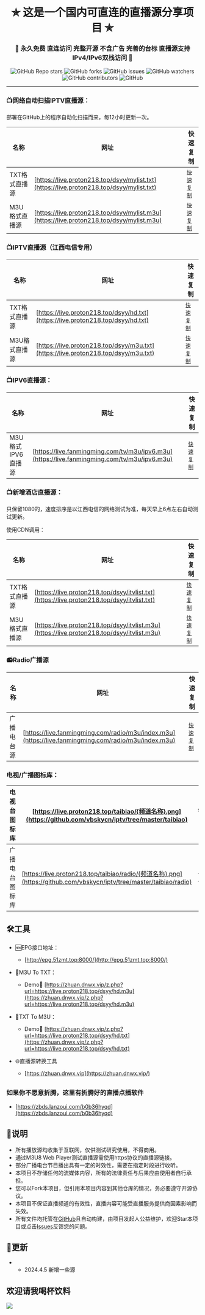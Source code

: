 

<h1 align="center"> ✯ 这是一个国内可直连的直播源分享项目 ✯ </h1>

<h3 align="center">🔕 永久免费 直连访问 完整开源 不含广告 完善的台标 直播源支持IPv4/IPv6双栈访问 🔕</h3>

<p align="center">
<img alt="GitHub Repo stars" src="https://img.shields.io/github/stars/vbskycn/iptv">
<img alt="GitHub forks" src="https://img.shields.io/github/forks/vbskycn/iptv">
<img alt="GitHub issues" src="https://img.shields.io/github/issues/vbskycn/iptv">
<img alt="GitHub watchers" src="https://img.shields.io/github/watchers/vbskycn/iptv">
<img alt="GitHub contributors" src="https://img.shields.io/github/contributors/vbskycn/iptv">
<img alt="GitHub" src="https://img.shields.io/github/license/vbskycn/iptv">
</p>



---

### 📺网络自动扫描IPTV直播源：

部署在GitHub上的程序自动化扫描而来，每12小时更新一次。

| 名称          | 网址                                                         | 快速复制                          |
| ------------- | ------------------------------------------------------------ | --------------------------------- |
| TXT格式直播源 | [https://live.proton218.top/dsyy/mylist.txt](https://live.proton218.top/dsyy/mylist.txt) | [`快速复制`](javascript:void(0);) |
| M3U格式直播源 | [https://live.proton218.top/dsyy/mylist.m3u](https://live.proton218.top/dsyy/mylist.m3u) | [`快速复制`](javascript:void(0);) |

### 📺IPTV直播源（江西电信专用）

| 名称          | 网址                                                         | 快速复制                          |
| ------------- | ------------------------------------------------------------ | --------------------------------- |
| TXT格式直播源 | [https://live.proton218.top/dsyy/hd.txt](https://live.proton218.top/dsyy/hd.txt) | [`快速复制`](javascript:void(0);) |
| M3U格式直播源 | [https://live.proton218.top/dsyy/m3u.txt](https://live.proton218.top/dsyy/m3u.txt) | [`快速复制`](javascript:void(0);) |

### 📺IPV6直播源：

| 名称              | 网址                                                         | 快速复制                          |
| ----------------- | ------------------------------------------------------------ | --------------------------------- |
| M3U格式IPV6直播源 | [https://live.fanmingming.com/tv/m3u/ipv6.m3u](https://live.fanmingming.com/tv/m3u/ipv6.m3u) | [`快速复制`](javascript:void(0);) |

### 📺新增酒店直播源：

只保留1080的，速度排序是以江西电信的网络测试为准，每天早上6点左右自动测试更新。

使用CDN调用：

| 名称          | 网址                                                         | 快速复制                          |
| ------------- | ------------------------------------------------------------ | --------------------------------- |
| TXT格式直播源 | [https://live.proton218.top/dsyy/itvlist.txt](https://live.proton218.top/dsyy/itvlist.txt) | [`快速复制`](javascript:void(0);) |
| M3U格式直播源 | [https://live.proton218.top/dsyy/itvlist.m3u](https://live.proton218.top/dsyy/itvlist.m3u) | [`快速复制`](javascript:void(0);) |

### 📻Radio广播源

| 名称       | 网址                                                         | 快速复制                          |
| ---------- | ------------------------------------------------------------ | --------------------------------- |
| 广播电台源 | [https://live.fanmingming.com/radio/m3u/index.m3u](https://live.fanmingming.com/radio/m3u/index.m3u) | [`快速复制`](javascript:void(0);) |



### 电视/广播图标库：

| 电视台图标库   | [https://live.proton218.top/taibiao/{频道名称}.png](https://github.com/vbskycn/iptv/tree/master/taibiao) | 958个 | 2023.11.25 |
| -------------- | ------------------------------------------------------------ | ----- | ---------- |
| 广播电台图标库 | [https://live.proton218.top/taibiao/radio/{频道名称}.png](https://github.com/vbskycn/iptv/tree/master/taibiao/radio) | 465个 | 2023.8.27  |






## 🛠️工具
- 🆕EPG接口地址：
  -  [http://epg.51zmt.top:8000/](http://epg.51zmt.top:8000/)
- 📄M3U To TXT：
  - Demo🔗 [https://zhuan.dnwx.vip/z.php?url=https://live.proton218.top/dsyy/hd.m3u](https://zhuan.dnwx.vip/z.php?url=https://live.proton218.top/dsyy/hd.m3u)
- 📄TXT To M3U：

  - Demo🔗 [https://zhuan.dnwx.vip/z.php?url=https://live.proton218.top/dsyy/hd.txt](https://zhuan.dnwx.vip/z.php?url=https://live.proton218.top/dsyy/hd.txt)
- 🌐直播源转换工具
  
  - [https://zhuan.dnwx.vip](https://zhuan.dnwx.vip/)

##    

###  如果你不愿意折腾，这里有折腾好的直播点播软件

- [https://zbds.lanzoui.com/b0b36hyqd](https://zbds.lanzoui.com/b0b36hyqd)



## 📖说明

- 所有播放源均收集于互联网，仅供测试研究使用，不得商用。
- 通过M3U8 Web Player测试直播源需使用https协议的直播源链接。
- 部分广播电台节目播出具有一定的时效性，需要在指定时段进行收听。
- 本项目不存储任何的流媒体内容，所有的法律责任与后果应由使用者自行承担。
- 您可以Fork本项目，但引用本项目内容到其他仓库的情况，务必要遵守开源协议。
- 本项目不保证直播频道的有效性，直播内容可能受直播服务提供商因素影响而失效。
- 所有文件均托管在[GitHub](https://github.com/vbskycn/iptv)且自动构建，由项目发起人公益维护，欢迎Star本项目或点击[Issues](https://github.com/vbskycn/iptv/issues/new/choose)反馈您的问题。



## 📔更新

- - 2024.4.5  新增一些源



## 欢迎请我喝杯饮料

![](https://cdn.jsdelivr.net/gh/vbskycn/tu@main/img/ds.jpg)
